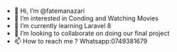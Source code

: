 - 👋 Hi, I’m @fatemanazari
- 👀 I’m interested in Conding and Watching Movies
- 🌱 I’m currently learning Laravel 8
- 💞️ I’m looking to collaborate on doing our final project
- 📫 How to reach me ? Whatsapp:0749381679

<!---
fatemanazari/fatemanazari is a ✨ special ✨ repository because its `README.md` (this file) appears on your GitHub profile.
You can click the Preview link to take a look at your changes.
--->
